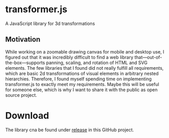 # transformer.js
A JavaScript library for 3d transformations

## Motivation
While working on a zoomable drawing canvas for mobile and desktop use, I figured out that it was incredibly difficult to find a web library that—out-of-the-box—supports panning, scaling, and rotation of HTML and SVG elements. The few libraries that I found did not really fulfill all requirements, which are basic 2d transformations of visual elements in arbitrary nested hierarchies. Therefore, I found myself spending time on implementing transformer.js to exactly meet my requirements. Maybe this will be useful for someone else, which is why I want to share it with the public as open source project.

# Download
The library cna be found under [release](https://github.com/raedle/transformer.js/releases) in this GitHub project.
